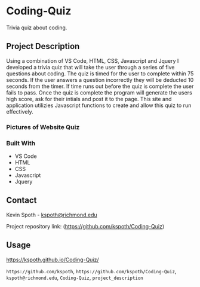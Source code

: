 # Coding-Quiz

Trivia quiz about coding.

## Project Description

Using a combination of VS Code, HTML, CSS, Javascript and Jquery I developed a trivia quiz that will take the user through a series of five questions about coding. The quiz is timed for the user to complete within 75 seconds. If the user answers a question incorrectly they will be deducted 10 seconds from the timer. If time runs out before the quiz is complete the user fails to pass. Once the quiz is complete the program will generate the users high score, ask for their intials and post it to the page. This site and application utilizies Javascript functions to create and allow this quiz to run effectively.

### Pictures of Website Quiz

### Built With

- VS Code
- HTML
- CSS
- Javascript
- Jquery

<!-- CONTACT -->

## Contact

Kevin Spoth - kspoth@richmond.edu

Project repository link: (https://github.com/kspoth/Coding-Quiz)

## Usage

https://kspoth.github.io/Coding-Quiz/

`https://github.com/kspoth`, `https://github.com/kspoth/Coding-Quiz`, `kspoth@richmond.edu`, `Coding-Quiz`, `project_description`
